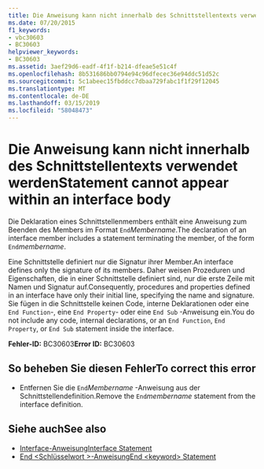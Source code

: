 ```yaml
---
title: Die Anweisung kann nicht innerhalb des Schnittstellentexts verwendet werden
ms.date: 07/20/2015
f1_keywords:
- vbc30603
- BC30603
helpviewer_keywords:
- BC30603
ms.assetid: 3aef29d6-eadf-4f1f-b214-dfeae5e51c4f
ms.openlocfilehash: 8b531686bb0794e94c96dfecec36e94ddc51d52c
ms.sourcegitcommit: 5c1abeec15fbddcc7dbaa729fabc1f1f29f12045
ms.translationtype: MT
ms.contentlocale: de-DE
ms.lasthandoff: 03/15/2019
ms.locfileid: "58048473"
---
```

# <a name="statement-cannot-appear-within-an-interface-body"></a><span data-ttu-id="79c94-102">Die Anweisung kann nicht innerhalb des Schnittstellentexts verwendet werden</span><span class="sxs-lookup"><span data-stu-id="79c94-102">Statement cannot appear within an interface body</span></span>
<span data-ttu-id="79c94-103">Die Deklaration eines Schnittstellenmembers enthält eine Anweisung zum Beenden des Members im Format `End`*Membername*.</span><span class="sxs-lookup"><span data-stu-id="79c94-103">The declaration of an interface member includes a statement terminating the member, of the form `End`*membername*.</span></span>  
  
 <span data-ttu-id="79c94-104">Eine Schnittstelle definiert nur die Signatur ihrer Member.</span><span class="sxs-lookup"><span data-stu-id="79c94-104">An interface defines only the signature of its members.</span></span> <span data-ttu-id="79c94-105">Daher weisen Prozeduren und Eigenschaften, die in einer Schnittstelle definiert sind, nur die erste Zeile mit Namen und Signatur auf.</span><span class="sxs-lookup"><span data-stu-id="79c94-105">Consequently, procedures and properties defined in an interface have only their initial line, specifying the name and signature.</span></span> <span data-ttu-id="79c94-106">Sie fügen in die Schnittstelle keinen Code, interne Deklarationen oder eine `End Function`-, eine `End Property`- oder eine `End Sub` -Anweisung ein.</span><span class="sxs-lookup"><span data-stu-id="79c94-106">You do not include any code, internal declarations, or an `End Function`, `End Property`, or `End Sub` statement inside the interface.</span></span>  
  
 <span data-ttu-id="79c94-107">**Fehler-ID:** BC30603</span><span class="sxs-lookup"><span data-stu-id="79c94-107">**Error ID:** BC30603</span></span>  
  
## <a name="to-correct-this-error"></a><span data-ttu-id="79c94-108">So beheben Sie diesen Fehler</span><span class="sxs-lookup"><span data-stu-id="79c94-108">To correct this error</span></span>  
  
-   <span data-ttu-id="79c94-109">Entfernen Sie die `End`*Membername* -Anweisung aus der Schnittstellendefinition.</span><span class="sxs-lookup"><span data-stu-id="79c94-109">Remove the `End`*membername* statement from the interface definition.</span></span>  
  
## <a name="see-also"></a><span data-ttu-id="79c94-110">Siehe auch</span><span class="sxs-lookup"><span data-stu-id="79c94-110">See also</span></span>

- [<span data-ttu-id="79c94-111">Interface-Anweisung</span><span class="sxs-lookup"><span data-stu-id="79c94-111">Interface Statement</span></span>](../../visual-basic/language-reference/statements/interface-statement.md)
- [<span data-ttu-id="79c94-112">End \<Schlüsselwort >-Anweisung</span><span class="sxs-lookup"><span data-stu-id="79c94-112">End \<keyword> Statement</span></span>](../../visual-basic/language-reference/statements/end-keyword-statement.md)
